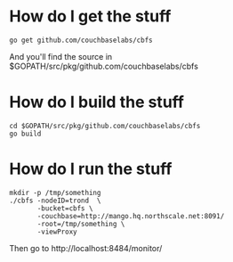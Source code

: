 How do I get the stuff
======================

    go get github.com/couchbaselabs/cbfs

And you'll find the source in $GOPATH/src/pkg/github.com/couchbaselabs/cbfs

How do I build the stuff
========================

    cd $GOPATH/src/pkg/github.com/couchbaselabs/cbfs
    go build

How do I run the stuff
======================

    mkdir -p /tmp/something
    ./cbfs -nodeID=trond  \
           -bucket=cbfs \
           -couchbase=http://mango.hq.northscale.net:8091/
           -root=/tmp/something \
           -viewProxy

Then go to http://localhost:8484/monitor/
